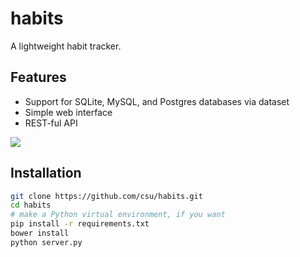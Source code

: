 # habits
A lightweight habit tracker.

## Features
* Support for SQLite, MySQL, and Postgres databases via dataset
* Simple web interface
* REST-ful API

![](http://i.imgur.com/PAx8PW9.jpg)

## Installation
```bash
git clone https://github.com/csu/habits.git
cd habits
# make a Python virtual environment, if you want
pip install -r requirements.txt
bower install
python server.py
```